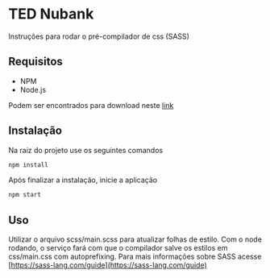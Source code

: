 # TED Nubank

Instruções para rodar o pré-compilador de css (SASS)

## Requisitos

* NPM
* Node.js

Podem ser encontrados para download neste [link](https://www.npmjs.com/get-npm)

## Instalação

Na raiz do projeto use os seguintes comandos

```bash
npm install
```
Após finalizar a instalação, inicie a aplicação
```bash
npm start
```

## Uso

Utilizar o arquivo scss/main.scss para atualizar folhas de estilo. Com o node rodando, o serviço fará com que o compilador salve os estilos em css/main.css com autoprefixing. Para mais informações sobre SASS acesse [https://sass-lang.com/guide](https://sass-lang.com/guide)